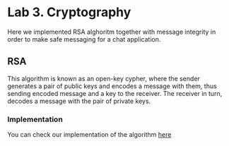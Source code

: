 # Lab 3. Cryptography
Here we implemented RSA alghoritm together with message integrity in order to make safe messaging for a chat application.

## RSA
This algorithm is known as an open-key cypher, where the sender generates a pair of public keys and encodes a message with them, thus sending encoded message and a key to the receiver. The receiver in turn, decodes a message with the pair of private keys.

### Implementation

You can check our implementation of the algorithm [here](../main/rsa.py)
